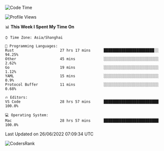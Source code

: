 <!--START_SECTION:waka-->
![Code Time](http://img.shields.io/badge/Code%20Time-1%2C440%20hrs%2045%20mins-blue)

![Profile Views](http://img.shields.io/badge/Profile%20Views-21-blue)

📊 **This Week I Spent My Time On** 

```text
⌚︎ Time Zone: Asia/Shanghai

💬 Programming Languages: 
Rust                     27 hrs 17 mins      ███████████████████████░░   94.25% 
Other                    45 mins             ░░░░░░░░░░░░░░░░░░░░░░░░░   2.62% 
Go                       19 mins             ░░░░░░░░░░░░░░░░░░░░░░░░░   1.12% 
YAML                     15 mins             ░░░░░░░░░░░░░░░░░░░░░░░░░   0.9% 
Protocol Buffer          11 mins             ░░░░░░░░░░░░░░░░░░░░░░░░░   0.68%

🔥 Editors: 
VS Code                  28 hrs 57 mins      █████████████████████████   100.0%

💻 Operating System: 
Mac                      28 hrs 57 mins      █████████████████████████   100.0%

```


 Last Updated on 26/06/2022 07:09:34 UTC
<!--END_SECTION:waka-->

![CodersRank](https://cr-skills-chart-widget.azurewebsites.net/api/api?username=BugenZhao&padding=16&tooltip=true&branding=false&sort-by-score=true&skills=Rust%2C%20Swift%2C%20C%2C%20TypeScript%2C%20Java%2C%20Go%2C%20Dart%2C%20C%2B%2B%2C%20Python%2C%20Assembly%2C%20Shell%2C%20Kotlin)
